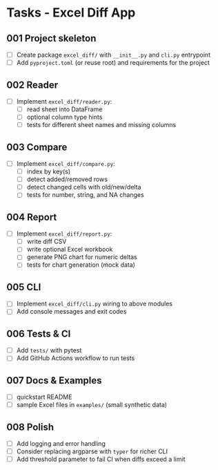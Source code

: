 # Tasks - Excel Diff App

## 001 Project skeleton
- [ ] Create package `excel_diff/` with `__init__.py` and `cli.py` entrypoint
- [ ] Add `pyproject.toml` (or reuse root) and requirements for the project

## 002 Reader
- [ ] Implement `excel_diff/reader.py`:
  - [ ] read sheet into DataFrame
  - [ ] optional column type hints
  - [ ] tests for different sheet names and missing columns

## 003 Compare
- [ ] Implement `excel_diff/compare.py`:
  - [ ] index by key(s)
  - [ ] detect added/removed rows
  - [ ] detect changed cells with old/new/delta
  - [ ] tests for number, string, and NA changes

## 004 Report
- [ ] Implement `excel_diff/report.py`:
  - [ ] write diff CSV
  - [ ] write optional Excel workbook
  - [ ] generate PNG chart for numeric deltas
  - [ ] tests for chart generation (mock data)

## 005 CLI
- [ ] Implement `excel_diff/cli.py` wiring to above modules
- [ ] Add console messages and exit codes

## 006 Tests & CI
- [ ] Add `tests/` with pytest
- [ ] Add GitHub Actions workflow to run tests

## 007 Docs & Examples
- [ ] quickstart README
- [ ] sample Excel files in `examples/` (small synthetic data)

## 008 Polish
- [ ] Add logging and error handling
- [ ] Consider replacing argparse with `typer` for richer CLI
- [ ] Add threshold parameter to fail CI when diffs exceed a limit
